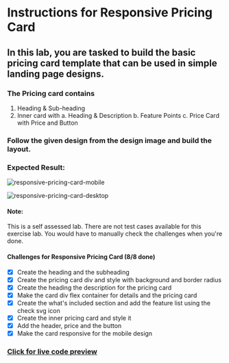 # Instructions for Responsive Pricing Card

## In this lab, you are tasked to build the basic pricing card template that can be used in simple landing page designs.

### The Pricing card contains

1. Heading & Sub-heading
2. Inner card with a. Heading & Description b. Feature Points c. Price Card with Price and Button

### Follow the given design from the design image and build the layout.

### Expected Result:

![responsive-pricing-card-mobile](https://github.com/selimbiber/30Day30Project-HTML5-CSS3-Challenges/assets/117529414/b28f153f-6ef6-4421-ad2a-8db61ed5310c)

![responsive-pricing-card-desktop](https://github.com/selimbiber/30Day30Project-HTML5-CSS3-Challenges/assets/117529414/870326dc-8b3e-4e8d-8b67-2016ae44340b)

#### Note:

This is a self assessed lab. There are not test cases available for this exercise lab. You would have to manually check the challenges when you're done.

#### Challenges for Responsive Pricing Card (8/8 done)

- [x] Create the heading and the subheading
- [x] Create the pricing card div and style with background and border radius
- [x] Create the heading the description for the pricing card
- [x] Make the card div flex container for details and the pricing card
- [x] Create the what's included section and add the feature list using the check svg icon
- [x] Create the inner pricing card and style it
- [x] Add the header, price and the button
- [x] Make the card responsive for the mobile design

### [Click for live code preview](https://selimbiber.github.io/Vanilla-CSS-Challenges/Day05-responsive-pricing-card/)
